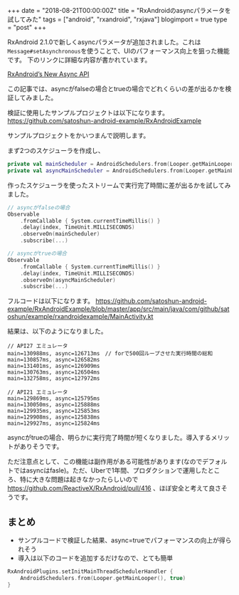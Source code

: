 +++
date = "2018-08-21T00:00:00Z"
title = "RxAndroidのasyncパラメータを試してみた"
tags = ["android", "rxandroid", "rxjava"]
blogimport = true
type = "post"
+++

RxAndroid 2.1.0で新しくasyncパラメータが追加されました。これは`Message#setAsynchronous`を使うことで、UIのパフォーマンス向上を狙った機能です。
下のリンクに詳細な内容が書かれています。

[RxAndroid’s New Async API](https://medium.com/@sweers/rxandroids-new-async-api-4ab5b3ad3e93)

この記事では、asyncがfalseの場合とtrueの場合でどれくらいの差が出るかを検証してみました。

検証に使用したサンプルプロジェクトは以下になります。
https://github.com/satoshun-android-example/RxAndroidExample

サンプルプロジェクトをかいつまんで説明します。

まず2つのスケジューラを作成し、

```kotlin
private val mainScheduler = AndroidSchedulers.from(Looper.getMainLooper(), false)
private val asyncMainScheduler = AndroidSchedulers.from(Looper.getMainLooper(), true)
```

作ったスケジューラを使ったストリームで実行完了時間に差が出るかを試してみました。

```kotlin
// asyncがfalseの場合
Observable
    .fromCallable { System.currentTimeMillis() }
    .delay(index, TimeUnit.MILLISECONDS)
    .observeOn(mainScheduler)
    .subscribe(...)

// asyncがtrueの場合
Observable
    .fromCallable { System.currentTimeMillis() }
    .delay(index, TimeUnit.MILLISECONDS)
    .observeOn(asyncMainScheduler)
    .subscribe(...)
```

フルコードは以下になります。
https://github.com/satoshun-android-example/RxAndroidExample/blob/master/app/src/main/java/com/github/satoshun/example/rxandroidexample/MainActivity.kt

結果は、以下のようになりました。

```text
// API27 エミュレータ
main=130988ms, async=126713ms　// forで500回ループさせた実行時間の総和
main=130857ms, async=126582ms
main=131401ms, async=126909ms
main=130763ms, async=126504ms
main=132758ms, async=127972ms

// API21 エミュレータ
main=129869ms, async=125795ms
main=130050ms, async=125888ms
main=129935ms, async=125853ms
main=129908ms, async=125838ms
main=129927ms, async=125824ms
```

asyncがtrueの場合、明らかに実行完了時間が短くなりました。導入するメリットがありそうです。

ただ注意点として、この機能は副作用がある可能性があります(なのでデフォルトではasyncはfasle)。ただ、Uberで1年間、プロダクションで運用したところ、特に大きな問題は起きなかったらしいので  https://github.com/ReactiveX/RxAndroid/pull/416 、ほぼ安全と考えて良さそうです。

## まとめ

- サンプルコードで検証した結果、async=trueでパフォーマンスの向上が得られそう
- 導入は以下のコードを追加するだけなので、とても簡単

```kotlin
RxAndroidPlugins.setInitMainThreadSchedulerHandler {
    AndroidSchedulers.from(Looper.getMainLooper(), true)
}
```
